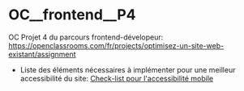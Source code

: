 # OC__frontend__P4
OC Projet 4 du parcours frontend-dévelopeur: https://openclassrooms.com/fr/projects/optimisez-un-site-web-existant/assignment


- Liste des éléments nécessaires à implémenter pour une meilleur accessibilité du site: [Check-list pour l'accessibilité mobile](https://developer.mozilla.org/fr/docs/Web/Accessibility/Mobile_accessibility_checklist)
